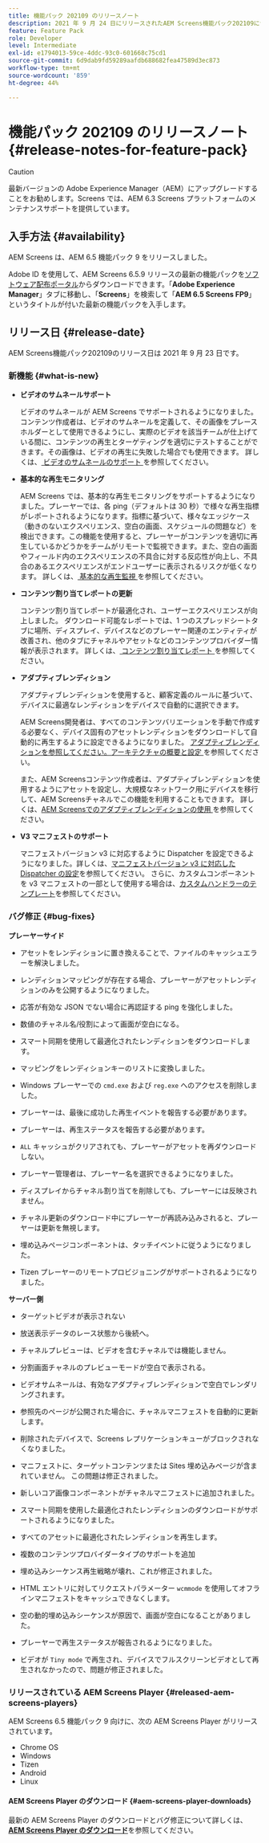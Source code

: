 ```yaml
---
title: 機能パック 202109 のリリースノート
description: 2021 年 9 月 24 日にリリースされたAEM Screens機能パック202109について説明します。
feature: Feature Pack
role: Developer
level: Intermediate
exl-id: e1794013-59ce-4ddc-93c0-601668c75cd1
source-git-commit: 6d9dab9fd59289aafdb688682fea47589d3ec873
workflow-type: tm+mt
source-wordcount: '859'
ht-degree: 44%

---
```


# 機能パック 202109 のリリースノート {#release-notes-for-feature-pack}

>[!CAUTION]
>最新バージョンの Adobe Experience Manager（AEM）にアップグレードすることをお勧めします。Screens では、AEM 6.3 Screens プラットフォームのメンテナンスサポートを提供しています。

## 入手方法 {#availability}

AEM Screens は、AEM 6.5 機能パック 9 をリリースしました。

Adobe ID を使用して、AEM Screens 6.5.9 リリースの最新の機能パックを[ソフトウェア配布ポータル](https://experience.adobe.com/#/downloads/content/software-distribution/en/aem.html)からダウンロードできます。「**Adobe Experience Manager**」タブに移動し、「**Screens**」を検索して「**AEM 6.5 Screens FP9**」というタイトルが付いた最新の機能パックを入手します。

## リリース日 {#release-date}

AEM Screens機能パック202109のリリース日は 2021 年 9 月 23 日です。

### 新機能 {#what-is-new}

* **ビデオのサムネールサポート**

   ビデオのサムネールが AEM Screens でサポートされるようになりました。コンテンツ作成者は、ビデオのサムネールを定義して、その画像をプレースホルダーとして使用できるようにし、実際のビデオを該当チームが仕上げている間に、コンテンツの再生とターゲティングを適切にテストすることができます。その画像は、ビデオの再生に失敗した場合でも使用できます。
詳しくは、[ ビデオのサムネールのサポート ](/help/user-guide/thumbnail-support.md) を参照してください。

* **基本的な再生モニタリング**

   AEM Screens では、基本的な再生モニタリングをサポートするようになりました。プレーヤーでは、各 ping（デフォルトは 30 秒）で様々な再生指標がレポートされるようになります。指標に基づいて、様々なエッジケース（動きのないエクスペリエンス、空白の画面、スケジュールの問題など）を検出できます。この機能を使用すると、プレーヤーがコンテンツを適切に再生しているかどうかをチームがリモートで監視できます。また、空白の画面やフィールド内のエクスペリエンスの不具合に対する反応性が向上し、不具合のあるエクスペリエンスがエンドユーザーに表示されるリスクが低くなります。
詳しくは、[ 基本的な再生監視 ](https://experienceleague.adobe.com/docs/experience-manager-screens/user-guide/administering/installing-screens-player.html?lang=en#playback-monitoring) を参照してください。

* **コンテンツ割り当てレポートの更新**

   コンテンツ割り当てレポートが最適化され、ユーザーエクスペリエンスが向上しました。 ダウンロード可能なレポートでは、1 つのスプレッドシートタブに場所、ディスプレイ、デバイスなどのプレーヤー関連のエンティティが改善され、他のタブにチャネルやアセットなどのコンテンツプロバイダー情報が表示されます。
詳しくは、[ コンテンツ割り当てレポート ](/help/user-guide/content-assignment-report.md) を参照してください。

* **アダプティブレンディション**

   アダプティブレンディションを使用すると、顧客定義のルールに基づいて、デバイスに最適なレンディションをデバイスで自動的に選択できます。

   AEM Screens開発者は、すべてのコンテンツバリエーションを手動で作成する必要なく、デバイス固有のアセットレンディションをダウンロードして自動的に再生するように設定できるようになりました。 [ アダプティブレンディションを参照してください。アーキテクチャの概要と設定 ](/help/user-guide/adaptive-renditions.md) を参照してください。

   また、AEM Screensコンテンツ作成者は、アダプティブレンディションを使用するようにアセットを設定し、大規模なネットワーク用にデバイスを移行して、AEM Screensチャネルでこの機能を利用することもできます。 詳しくは、[AEM Screensでのアダプティブレンディションの使用 ](/help/user-guide/using-adaptive-renditions.md) を参照してください。

* **V3 マニフェストのサポート**

   マニフェストバージョン v3 に対応するように Dispatcher を設定できるようになりました。詳しくは、[マニフェストバージョン v3 に対応した Dispatcher の設定](https://experienceleague.adobe.com/docs/experience-manager-screens/user-guide/administering/dispatcher-configurations-aem-screens.html?lang=ja#configuring-dispatcherv3)を参照してください。
さらに、カスタムコンポーネントを v3 マニフェストの一部として使用する場合は、[カスタムハンドラーのテンプレート](https://experienceleague.adobe.com/docs/experience-manager-screens/user-guide/developing/developing-custom-component-tutorial-develop.html?lang=ja#custom-handlers)を参照してください。


### バグ修正 {#bug-fixes}

**プレーヤーサイド**

* アセットをレンディションに置き換えることで、ファイルのキャッシュエラーを解決しました。

* レンディションマッピングが存在する場合、プレーヤーがアセットレンディションのみを公開するようになりました。

* 応答が有効な JSON でない場合に再認証する ping を強化しました。

* 数値のチャネル名/役割によって画面が空白になる。

* スマート同期を使用して最適化されたレンディションをダウンロードします。

* マッピングをレンディションキーのリストに変換しました。

* Windows プレーヤーでの `cmd.exe` および `reg.exe` へのアクセスを削除しました。

* プレーヤーは、最後に成功した再生イベントを報告する必要があります。

* プレーヤーは、再生ステータスを報告する必要があります。

* `ALL` キャッシュがクリアされても、プレーヤーがアセットを再ダウンロードしない。

* プレーヤー管理者は、プレーヤー名を選択できるようになりました。

* ディスプレイからチャネル割り当てを削除しても、プレーヤーには反映されません。

* チャネル更新のダウンロード中にプレーヤーが再読み込みされると、プレーヤーは更新を無視します。

* 埋め込みページコンポーネントは、タッチイベントに従うようになりました。

* Tizen プレーヤーのリモートプロビジョニングがサポートされるようになりました。

**サーバー側**

* ターゲットビデオが表示されない
* 放送表示データのレース状態から後続へ。

* チャネルプレビューは、ビデオを含むチャネルでは機能しません。

* 分割画面チャネルのプレビューモードが空白で表示される。

* ビデオサムネールは、有効なアダプティブレンディションで空白でレンダリングされます。

* 参照先のページが公開された場合に、チャネルマニフェストを自動的に更新します。

* 削除されたデバイスで、Screens レプリケーションキューがブロックされなくなりました。

* マニフェストに、ターゲットコンテンツまたは Sites 埋め込みページが含まれていません。 この問題は修正されました。

* 新しいコア画像コンポーネントがチャネルマニフェストに追加されました。

* スマート同期を使用した最適化されたレンディションのダウンロードがサポートされるようになりました。

* すべてのアセットに最適化されたレンディションを再生します。

* 複数のコンテンツプロバイダータイプのサポートを追加

* 埋め込みシーケンス再生戦略が壊れ、これが修正されました。

* HTML エントリに対してリクエストパラメーター `wcmmode` を使用してオフラインマニフェストをキャッシュできなくします。

* 空の動的埋め込みシーケンスが原因で、画面が空白になることがありました。

* プレーヤーで再生ステータスが報告されるようになりました。

* ビデオが `Tiny mode` で再生され、デバイスでフルスクリーンビデオとして再生されなかったので、問題が修正されました。

### リリースされている AEM Screens Player {#released-aem-screens-players}

AEM Screens 6.5 機能パック 9 向けに、次の AEM Screens Player がリリースされています。

* Chrome OS
* Windows
* Tizen
* Android
* Linux

#### AEM Screens Player のダウンロード   {#aem-screens-player-downloads}

最新の AEM Screens Player のダウンロードとバグ修正について詳しくは、**[AEM Screens Player のダウンロード](https://download.macromedia.com/screens/index.html)**&#x200B;を参照してください。
